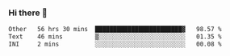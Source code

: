 ### Hi there 👋

<!--
**swolbroham/swolbroham** is a ✨ _special_ ✨ repository because its `README.md` (this file) appears on your GitHub profile.

Here are some ideas to get you started:

- 🔭 I’m currently working on ...
- 🌱 I’m currently learning ...
- 👯 I’m looking to collaborate on ...
- 🤔 I’m looking for help with ...
- 💬 Ask me about ...
- 📫 How to reach me: ...
- 😄 Pronouns: ...
- ⚡ Fun fact: ...
-->


<!--START_SECTION:waka-->

```txt
Other   56 hrs 30 mins  ████████████████████████▓   98.57 %
Text    46 mins         ▒░░░░░░░░░░░░░░░░░░░░░░░░   01.35 %
INI     2 mins          ░░░░░░░░░░░░░░░░░░░░░░░░░   00.08 %
```

<!--END_SECTION:waka-->

